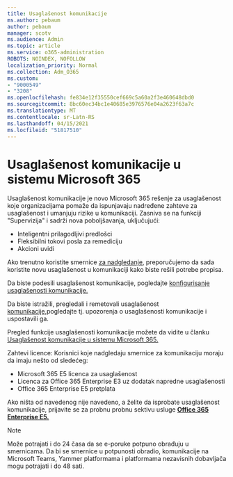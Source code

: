 ```yaml
---
title: Usaglašenost komunikacije
ms.author: pebaum
author: pebaum
manager: scotv
ms.audience: Admin
ms.topic: article
ms.service: o365-administration
ROBOTS: NOINDEX, NOFOLLOW
localization_priority: Normal
ms.collection: Adm_O365
ms.custom:
- "9000549"
- "3208"
ms.openlocfilehash: fe834e12f35550cef669c5a60a2f3e460648dbd0
ms.sourcegitcommit: 8bc60ec34bc1e40685e3976576e04a2623f63a7c
ms.translationtype: MT
ms.contentlocale: sr-Latn-RS
ms.lasthandoff: 04/15/2021
ms.locfileid: "51817510"
---
```

# <a name="communication-compliance-in-microsoft-365"></a>Usaglašenost komunikacije u sistemu Microsoft 365

Usaglašenost komunikacije je novo Microsoft 365 rešenje za usaglašenost koje organizacijama pomaže da ispunjavaju nadređene zahteve za usaglašenost i umanjuju rizike u komunikaciji. Zasniva se na funkciji "Supervizija" i sadrži nova poboljšavanja, uključujući:

- Inteligentni prilagodljivi predlošci
- Fleksibilni tokovi posla za remediciju
- Akcioni uvidi

Ako trenutno koristite smernice [za nadgledanje](https://docs.microsoft.com/microsoft-365/compliance/supervision-policies), preporučujemo da sada koristite novu usaglašenost u komunikaciji kako biste rešili potrebe propisa.

Da biste podesili usaglašenost komunikacije, pogledajte [konfigurisanje usaglašenosti komunikacije.](https://docs.microsoft.com/microsoft-365/compliance/communication-compliance-configure)

Da biste istražili, pregledali i remetovali usaglašenost [komunikacije,](https://docs.microsoft.com/microsoft-365/compliance/communication-compliance-investigate-remediate)pogledajte tj. upozorenja o usaglašenosti komunikacije i uspostavili ga.

Pregled funkcije usaglašenosti komunikacije možete da vidite u članku [Usaglašenost komunikacije u sistemu Microsoft 365.](https://docs.microsoft.com/microsoft-365/compliance/communication-compliance)

Zahtevi licence: Korisnici koje nadgledaju smernice za komunikaciju moraju da imaju nešto od sledećeg:

- Microsoft 365 E5 licenca za usaglašenost
- Licenca za Office 365 Enterprise E3 uz dodatak napredne usaglašenosti
- Office 365 Enterprise E5 pretplata

Ako ništa od navedenog nije navedeno, a želite da isprobate usaglašenost komunikacije, prijavite se za probnu probnu sektivu usluge **[Office 365 Enterprise E5.](https://go.microsoft.com/fwlink/p/?LinkID=698279)**

> [!NOTE]
> Može potrajati i do 24 časa da se e-poruke potpuno obrađuju u smernicama. Da bi se smernice u potpunosti obradio, komunikacije na Microsoft Teams, Yammer platformama i platformama nezavisnih dobavljača mogu potrajati i do 48 sati.
